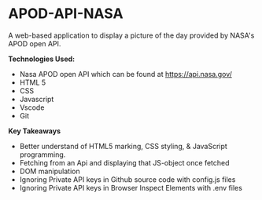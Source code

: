 # APOD-API-NASA
A web-based application to display a picture of the day provided by NASA's APOD open API.

**Technologies Used:**
- Nasa APOD open API which can be found at https://api.nasa.gov/
- HTML 5
- CSS
- Javascript
- Vscode
- Git

**Key Takeaways** 

- Better understand of HTML5 marking, CSS styling, & JavaScript programming. 
- Fetching from an Api and displaying that JS-object once fetched
- DOM manipulation
- Ignoring Private API keys in Github source code with config.js files
- Ignoring Private API keys in Browser Inspect Elements with .env files
